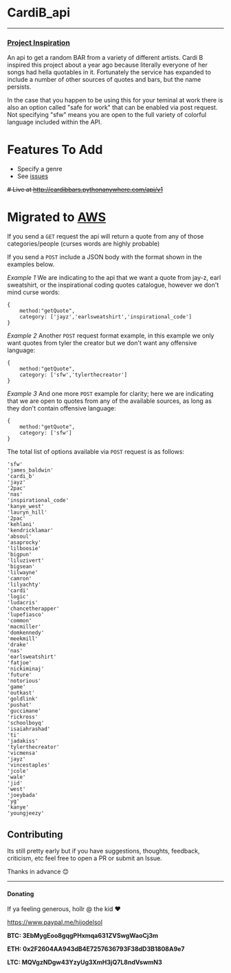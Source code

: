 # CardiB_api

-------------------------------------

 ### [Project Inspiration](https://andcomputers.io/bars-for-days-chips-with-lays/)
An api to get a random BAR from a variety of different artists. 
Cardi B inspired this project about a year ago because literally everyone of her songs had hella quotables in it. Fortunately the service has expanded to include a number of other sources of quotes and bars, but the name persists.



In the case that you happen to be using this for your teminal at work there is also an option called "safe for work" that can be enabled via post request. Not specifying "sfw" means you are open to the full variety of colorful language included within the API.


# Features To Add
- Specify a genre
- See [issues](https://github.com/weallwegot/CardiB_api/issues)

~~# Live at http://cardibbars.pythonanywhere.com/api/v1~~
# Migrated to [AWS](https://a3odwonexi.execute-api.us-east-2.amazonaws.com/default/Bars_API)

If you send a `GET` request the api will return a quote from any of those categories/people (curses words are highly probable)

If you send a `POST` include a JSON body with the format shown in the examples below.


_Example 1_ 
We are indicating to the api that we want a quote from jay-z, earl sweatshirt, or the inspirational coding quotes catalogue, however we don't mind curse words:

```
{
    method:"getQuote",
    category: ['jayz','earlsweatshirt','inspirational_code']
}
```

_Example 2_
Another `POST` request format example, in this example we only want quotes from tyler the creator but we don't want any offensive language:

```
{
    method:"getQuote",
    category: ['sfw','tylerthecreator']
}
```

_Example 3_
And one more `POST` example for clarity; here we are indicating that we are open to quotes from any of the available sources, as long as they don't contain offensive language:

```
{
    method:"getQuote",
    category: ['sfw']
}
```


The total list of options available via `POST` request is as follows:

```
'sfw'
'james_baldwin'
'cardi_b'
'jayz'
'2pac'
'nas'
'inspirational_code'
'kanye_west'
'lauryn_hill'
'2pac'
'kehlani'
'kendricklamar'
'absoul'
'asaprocky'
'lilboosie'
'bigpun'
'liluzivert'
'bigsean'
'lilwayne'
'camron'
'lilyachty'
'cardi'
'logic'
'ludacris'
'chancetherapper'
'lupefiasco'
'common'
'macmiller'
'domkennedy'
'meekmill'
'drake'
'nas'
'earlsweatshirt'
'fatjoe'
'nickiminaj'
'future'
'notorious'
'game'
'outkast'
'goldlink'
'pushat'
'guccimane'
'rickross'
'schoolboyq'
'isaiahrashad'
'ti'
'jadakiss'
'tylerthecreator'
'vicmensa'
'jayz'
'vincestaples'
'jcole'
'wale'
'jid'
'west'
'joeybada'
'yg'
'kanye'
'youngjeezy'
```


## Contributing

Its still pretty early but if you have suggestions, thoughts, feedback, criticism, etc feel free to open a PR or submit an Issue. 

Thanks in advance :blush:

--------------------------------------------------------------------------

#### Donating

If ya feeling generous, hollr @ the kid :heart:

https://www.paypal.me/hijodelsol

**BTC: 3EbMygEoo8gqgPHxmqa631ZVSwgWaoCj3m**

**ETH: 0x2F2604AA943dB4E7257636793F38dD3B1808A9e7**

**LTC: MQVgzNDgw43YzyUg3XmH3jQ7L8ndVswmN3**
